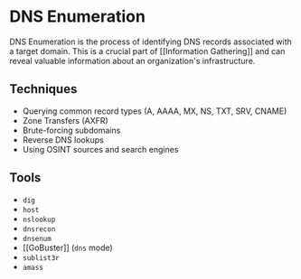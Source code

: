 # DNS Enumeration

DNS Enumeration is the process of identifying DNS records associated with a target domain. This is a crucial part of [[Information Gathering]] and can reveal valuable information about an organization's infrastructure.

## Techniques

*   Querying common record types (A, AAAA, MX, NS, TXT, SRV, CNAME)
*   Zone Transfers (AXFR)
*   Brute-forcing subdomains
*   Reverse DNS lookups
*   Using OSINT sources and search engines

## Tools

*   `dig`
*   `host`
*   `nslookup`
*   `dnsrecon`
*   `dnsenum`
*   [[GoBuster]] (`dns` mode)
*   `sublist3r`
*   `amass` 